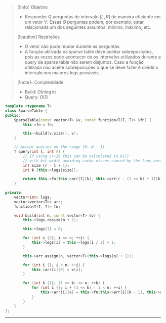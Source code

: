 > [!info] Objetivo
> - Responder $Q$ perguntas de intervalo $[L, R]$ de maneira eficiente em um vetor $V$. Essas $Q$ perguntas podem, por exemplo, estar relacionada um dos seguintes assuntos: mínimo, máximo, etc.

> [!caution] Restrições
> - O vetor não pode mudar durante as perguntas.
> - A função utilizada na sparse table deve aceitar sobreposições, pois as vezes pode acontecer de os intervalos utilizados durante a query da sparse table não serem disjuntos. Caso a função utilizada não aceite sobreposições o que se deve fazer é dividir o intervalo nos maiores logs possíveis. 

> [!note]- Complexidade
> - Build: $O(n \log n)$
> - Query: $O(1)$

```cpp
template <typename T>
class SparseTable {
public:
    SparseTable(const vector<T> &v, const function<T(T, T)> &fn) {
        this->fn = fn;

        this->build(v.size(), v);
    }

    // Accept queries on the range [0..N - 1]
    T query(int l, int r) {
	    // If using C++20 this can be calculated in O(1)
	    // with bit_width avoiding cache misses caused by the logs vector
        int size {r - l + 1};
        int k {this->logs[size]};

        return this->fn(this->arr[l][k], this->arr[r - (1 << k) + 1][k]);
    }
    
private:
    vector<int> logs;
    vector<vector<T>> arr;
    function<T(T, T)> fn;

    void build(int n, const vector<T> &v) {
        this->logs.resize(n + 1);

        this->logs[1] = 0;

        for (int i {2}; i <= n; ++i) {
            this->logs[i] = this->logs[i / 2] + 1;
        }

        this->arr.assign(n, vector<T>(this->logs[n] + 1));

        for (int i {}; i < n; ++i) {
            this->arr[i][0] = v[i];
        }

        for (int k {1}; (1 << k) <= n; ++k) {
            for (int i {}; i + (1 << k) - 1 < n; ++i) {
                this->arr[i][k] = this->fn(this->arr[i][k - 1], this->arr[i + (1 << (k - 1))][k - 1]);
            }
        }
    }
};
```

---